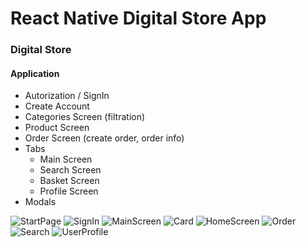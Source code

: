 # React Native Digital Store App

### Digital Store

#### Application 

* Autorization / SignIn
* Create Account
* Categories Screen (filtration)
* Product Screen
* Order Screen (create order, order info)
* Tabs 
    * Main Screen
    * Search Screen
    * Basket Screen
    * Profile Screen
* Modals

![](/assets/screens/StartPage.png?raw=true 'StartPage')
![](/assets/screens/SignIn.png?raw=true 'SignIn')
![](/assets/screens/MainScreen.png?raw=true 'MainScreen')
![](/assets/screens/Card.png?raw=true 'Card')
![](/assets/screens/HomeScreen.png?raw=true 'HomeScreen')
![](/assets/screens/Order.png?raw=true 'Order')
![](/assets/screens/Search.png?raw=true 'Search')
![](/assets/screens/UserProfile.png?raw=true 'UserProfile')